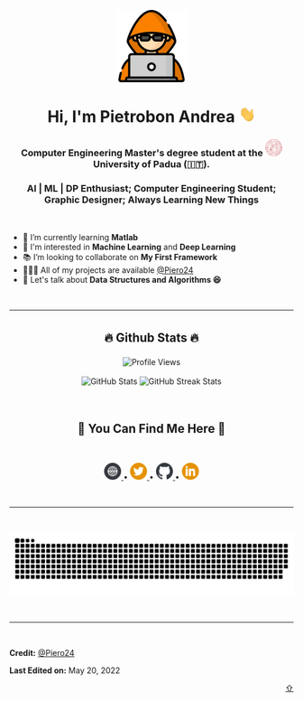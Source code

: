<div id="top"></div>

<p align="center">
  <img style="width:8rem; height:auto" src="https://raw.githubusercontent.com/Piero24/Piero24/master/icon/hacker2.png" alt="Profile Image">
</p>

<h1 align="center">Hi, I'm Pietrobon Andrea <img src="https://raw.githubusercontent.com/Piero24/Piero24/master/gif/wave.gif" width="30" height="auto" alt="Wave Emoji"></h1>

<h3 align="center">Computer Engineering Master's degree student at the <img src="https://raw.githubusercontent.com/Piero24/Piero24/master/icon/Logo_UNIPD.png" width="30" height="30" alt="University of Padua Logo"> University of Padua (🇮🇹).</h3>

<h3 align="center">AI | ML | DP Enthusiast; Computer Engineering Student; Graphic Designer; Always Learning New Things</h3>

<br/>

- 🎋 I’m currently learning **Matlab**
- 🤝 I'm interested in **Machine Learning** and **Deep Learning**
- 📚 I’m looking to collaborate on **My First Framework**
- 👨🏽‍💻 All of my projects are available [@Piero24](https://github.com/Piero24)
- 💬 Let's talk about **Data Structures and Algorithms 😆**

<br/>

---

<br/>

<div align="center">
<h2 align="center" style="margin: 5px 10px;">🔥 Github Stats 🔥</h2>
<br/>
<img src="https://komarev.com/ghpvc/?username=piero24&label=Profile%20views&color=FBA628&style=flat" alt="Profile Views">
<br/>
<br/>
<img src="https://github-readme-stats.vercel.app/api?username=piero24&show_icons=true&theme=slateorange&hide_border=true&locale=en" alt="GitHub Stats">
<img src="https://github-readme-streak-stats.herokuapp.com?user=piero24&theme=slateorange&hide_border=true&date_format=M%20j%5B%2C%20Y%5D" alt="GitHub Streak Stats">
</div>

<br/>

<br/>
<h2 align="center"><strong>📱 You Can Find Me Here 📱</strong></h2>

<br/>

<p align="center">
  <a href="https://www.pietrobonandrea.com/" target="_blank"> 
    <img src="https://raw.githubusercontent.com/Piero24/Piero24/master/social/Logo_sito.png"  width="30" height="30" alt="Website">
  </a>  •
  <a href="https://twitter.com/pietrobonandrea" target="_blank"> 
    <img src="https://raw.githubusercontent.com/Piero24/Piero24/master/social/Logo_Twitter.png"  width="30" height="30" alt="Twitter">
  </a>  •
  <a href="https://github.com/Piero24" target="_blank"> 
    <img src="https://raw.githubusercontent.com/Piero24/Piero24/master/social/Logo_github.png"  width="30" height="30" alt="GitHub">
  </a>  •
  <a href="https://www.linkedin.com/in/andrea-pietrobon-4599a2105/" target="_blank"> 
    <img src="https://raw.githubusercontent.com/Piero24/Piero24/master/social/Logo_linkedin.png"  width="30" height="30" alt="LinkedIn">
  </a>  
</p>

<br/>

---

<br/>

<p align="center">
  <img  src="https://raw.githubusercontent.com/platane/platane/output/github-contribution-grid-snake.svg"
    alt="GitHub Contribution Grid Snake" />
</p>

<br/>

---

<br/>

**Credit:** [@Piero24](https://github.com/Piero24)

**Last Edited on:** May 20, 2022

<p align="right"><a href="#top">⇧</a></p>

